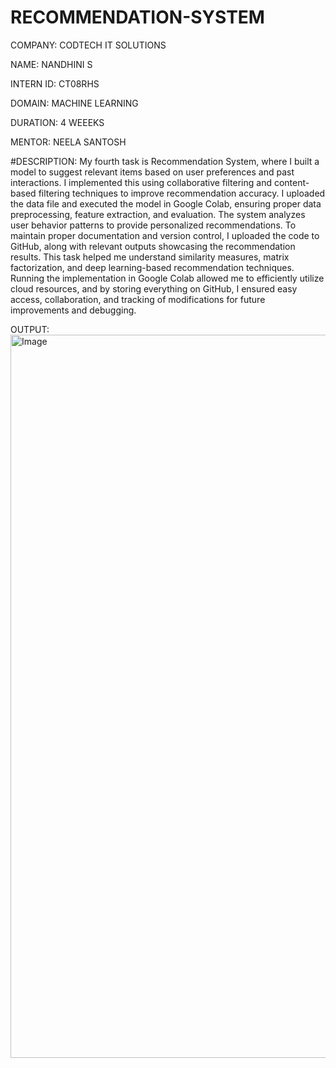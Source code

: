 # RECOMMENDATION-SYSTEM

COMPANY: CODTECH IT SOLUTIONS

NAME: NANDHINI S

INTERN ID: CT08RHS

DOMAIN: MACHINE LEARNING

DURATION: 4 WEEEKS

MENTOR: NEELA SANTOSH

#DESCRIPTION: My fourth task is Recommendation System, where I built a model to suggest relevant items based on user preferences and past interactions. I implemented this using collaborative filtering and content-based filtering techniques to improve recommendation accuracy. I uploaded the data file and executed the model in Google Colab, ensuring proper data preprocessing, feature extraction, and evaluation. The system analyzes user behavior patterns to provide personalized recommendations. To maintain proper documentation and version control, I uploaded the code to GitHub, along with relevant outputs showcasing the recommendation results. This task helped me understand similarity measures, matrix factorization, and deep learning-based recommendation techniques. Running the implementation in Google Colab allowed me to efficiently utilize cloud resources, and by storing everything on GitHub, I ensured easy access, collaboration, and tracking of modifications for future improvements and debugging.

OUTPUT: <img width="1157" alt="Image" src="https://github.com/user-attachments/assets/a3bfd8be-060b-4041-aefe-06dd3f8d2031" />
